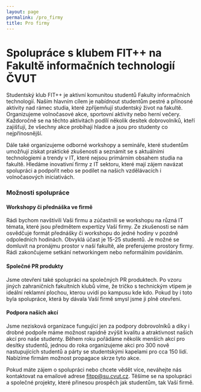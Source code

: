 ```yaml
---
layout: page
permalink: /pro_firmy
title: Pro firmy
---
```


# Spolupráce s klubem FIT++ na Fakultě informačních technologií ČVUT

Studentský klub FIT++ je aktivní komunitou studentů Fakulty informačních technologií. Naším hlavním cílem je nabídnout studentům pestré a přínosné aktivity nad rámec studia, které zpříjemňují studentský život na fakultě. Organizujeme volnočasové akce, sportovní aktivity nebo herní večery. Každoročně se na těchto aktivitách podílí několik desítek dobrovolníků, kteří zajišťují, že všechny akce probíhají hladce a jsou pro studenty co nejpřínosnější.

Dále také organizujeme odborné workshopy a semináře, které studentům umožňují získat praktické zkušenosti a seznámit se s aktuálními technologiemi a trendy v IT, které nejsou primárním obsahem studia na fakultě. Hledáme inovativní firmy z IT sektoru, které mají zájem navázat spolupráci a podpořit nebo se podílet na našich vzdělávacích i volnočasových iniciativách. 


### Možnosti spolupráce

#### Workshopy či přednáška ve firmě
Rádi bychom navštívili Vaši firmu a zúčastnili se workshopu na různá IT témata, které jsou předmětem expertízy Vaší firmy. Ze zkušenosti se nám osvědčuje formát přednášky či workshopu do jedné hodiny v pozdně odpoledních hodinách. Obvyklá účast je 15-25 studentů. Je možné se domluvit na pronájmu prostor v naší fakultě, ale preferujeme prostory firmy. Rádi zakončujeme setkání networkingem nebo neformálním povídáním.

#### Společné PR produkty
Jsme otevřeni také spolupráci na společných PR produktech. Po vzoru jiných zahraničních fakultních klubů víme, že tričko s technickým vtipem je ideální reklamní plochou, kterou uvidí po kampusu kde kdo. Pokud by i toto byla spolupráce, která by dávala Vaší firmě smysl jsme ji plně otevřeni. 

#### Podpora našich akcí
Jsme nezisková organizace fungující jen za podpory dobrovolníků a díky i drobné podpoře máme možnost rapidně zvýšit kvalitu a atraktivnost našich akcí pro naše studenty. Během roku pořádáme několik menších akcí pro desítky studentů, jednou do roka organizujeme akci pro 300 nově nastupujících studentů a párty se studentskými kapelami pro cca 150 lidí. Nabízíme firmám možnost propagace skrze tyto akce. 

Pokud máte zájem o spolupráci nebo chcete vědět více, neváhejte nás kontaktovat na emailové adrese [fitpp@su.cvut.cz](mailto:fitpp@su.cvut.cz). Těšíme se na spolupráci a společné projekty, které přinesou prospěch jak studentům, tak Vaší firmě.

